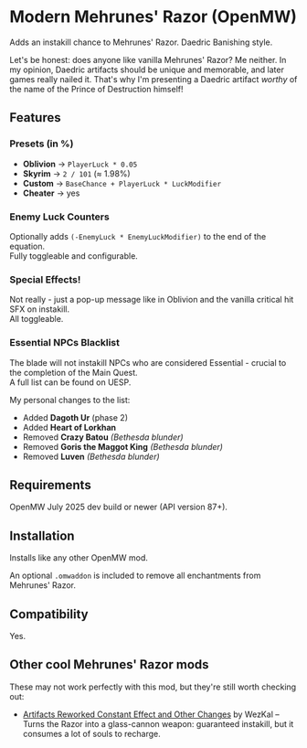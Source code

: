 # Modern Mehrunes' Razor (OpenMW)

Adds an instakill chance to Mehrunes' Razor. Daedric Banishing style.

Let's be honest: does anyone like vanilla Mehrunes' Razor? Me neither. In my opinion, Daedric artifacts should be unique and memorable, and later games really nailed it. That's why I'm presenting a Daedric artifact _worthy_ of the name of the Prince of Destruction himself!

## Features

### Presets (in %)

- **Oblivion** -> `PlayerLuck * 0.05`
- **Skyrim** -> `2 / 101` (≈ 1.98%)
- **Custom** -> `BaseChance + PlayerLuck * LuckModifier`
- **Cheater** -> yes

### Enemy Luck Counters

Optionally adds `(-EnemyLuck * EnemyLuckModifier)` to the end of the equation.  
Fully toggleable and configurable.

### Special Effects!

Not really - just a pop-up message like in Oblivion and the vanilla critical hit SFX on instakill.  
All toggleable.

### Essential NPCs Blacklist

The blade will not instakill NPCs who are considered Essential - crucial to the completion of the Main Quest.  
A full list can be found on UESP.

My personal changes to the list:

- Added **Dagoth Ur** (phase 2)
- Added **Heart of Lorkhan**
- Removed **Crazy Batou** _(Bethesda blunder)_
- Removed **Goris the Maggot King** _(Bethesda blunder)_
- Removed **Luven** _(Bethesda blunder)_

## Requirements

OpenMW July 2025 dev build or newer (API version 87+).

## Installation

Installs like any other OpenMW mod.

An optional `.omwaddon` is included to remove all enchantments from Mehrunes' Razor.

## Compatibility

Yes.

## Other cool Mehrunes' Razor mods

These may not work perfectly with this mod, but they're still worth checking out:

- [Artifacts Reworked Constant Effect and Other Changes](https://www.nexusmods.com/morrowind/mods/56702) by WezKal – Turns the Razor into a glass-cannon weapon: guaranteed instakill, but it consumes a lot of souls to recharge.